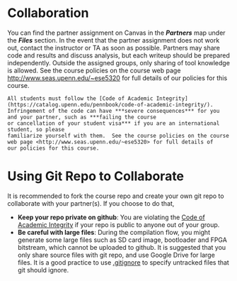 # Collaboration

You can find the partner assignment on Canvas in the ***Partners*** map under the ***Files*** section.  In the event that the partner assignment does not work out, contact the instructor or TA as soon
as possible.  Partners may share code and results and discuss analysis, but
each writeup should be prepared independently.  Outside the assigned groups,
only sharing of tool knowledge is allowed.  See the course policies on the course
web page <http://www.seas.upenn.edu/~ese5320> for full details of
our policies for this course.


```{warning}
All students must follow the [Code of Academic Integrity](https://catalog.upenn.edu/pennbook/code-of-academic-integrity/).
Infringement of the code can have ***severe consequences*** for you and your partner, such as ***failing the course
or cancellation of your student visa*** if you are an international student, so please
familiarize yourself with them.  See the course policies on the course
web page <http://www.seas.upenn.edu/~ese5320> for full details of
our policies for this course.
```

# Using Git Repo to Collaborate

It is recommended to fork the course repo and create your own git repo to collaborate with your partner(s). If you choose to do that, 
* **Keep your repo private on github**: You are violating the [Code of Academic Integrity](https://catalog.upenn.edu/pennbook/code-of-academic-integrity/) if your repo is public to anyone out of your group. 
* **Be careful with large files**: During the compilation flow, you might generate some large files such as SD card image, bootloader and FPGA bitstream, which cannot be uploaded to github. It is suggested that you only share source files with git repo, and use Google Drive for large files. It is a good practice to use [.gitignore](https://git-scm.com/docs/gitignore/en) to specify untracked files that git should ignore.  
